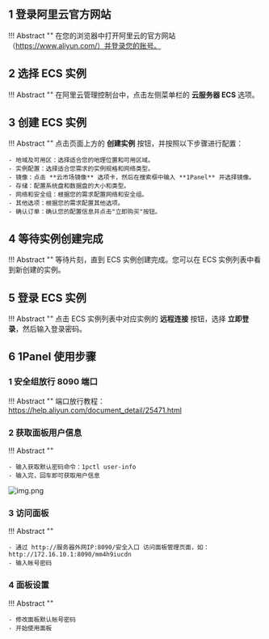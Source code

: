 ## 1 登录阿里云官方网站

!!! Abstract ""
    在您的浏览器中打开阿里云的官方网站（https://www.aliyun.com/）并登录您的账号。

## 2 选择 ECS 实例

!!! Abstract ""
    在阿里云管理控制台中，点击左侧菜单栏的 **云服务器 ECS** 选项。

## 3 创建 ECS 实例

!!! Abstract ""
    点击页面上方的 **创建实例** 按钮，并按照以下步骤进行配置：

    - 地域及可用区：选择适合您的地理位置和可用区域。
    - 实例配置：选择适合您需求的实例规格和网络类型。
    - 镜像：点击 **云市场镜像** 选项卡，然后在搜索框中输入 **1Panel** 并选择镜像。
    - 存储：配置系统盘和数据盘的大小和类型。
    - 网络和安全组：根据您的需求配置网络和安全组。
    - 其他选项：根据您的需求配置其他选项。
    - 确认订单：确认您的配置信息并点击"立即购买"按钮。

## 4 等待实例创建完成

!!! Abstract ""
    等待片刻，直到 ECS 实例创建完成。您可以在 ECS 实例列表中看到新创建的实例。

## 5 登录 ECS 实例

!!! Abstract ""
    点击 ECS 实例列表中对应实例的 **远程连接** 按钮，选择 **立即登录**，然后输入登录密码。

## 6 1Panel 使用步骤

### 1 安全组放行 8090 端口

!!! Abstract ""
    端口放行教程：https://help.aliyun.com/document_detail/25471.html

### 2 获取面板用户信息

!!! Abstract ""
    
    - 输入获取默认密码命令：1pctl user-info
    - 输入完，回车即可获取用户信息

![img.png](../../img/installation/用户信息.png)

### 3 访问面板

!!! Abstract ""

    - 通过 http://服务器外网IP:8090/安全入口 访问面板管理页面，如：http://172.16.10.1:8090/mm4h9iucdn
    - 输入帐号密码

### 4 面板设置

!!! Abstract ""

    - 修改面板默认帐号密码
    - 开始使用面板
